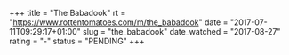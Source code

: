 +++
title = "The Babadook"
rt = "https://www.rottentomatoes.com/m/the_babadook"
date = "2017-07-11T09:29:17+01:00"
slug = "the_babadook"
date_watched = "2017-08-27"
rating = "-"
status = "PENDING"
+++